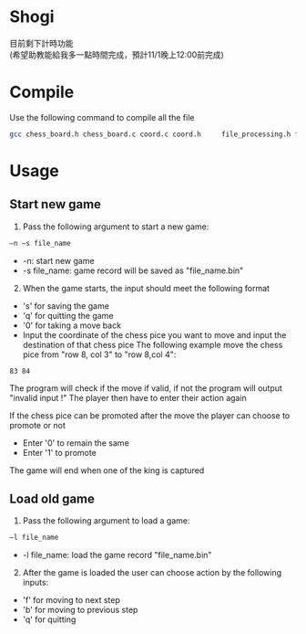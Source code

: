 # Shogi
目前剩下計時功能  
(希望助教能給我多一點時間完成，預計11/1晚上12:00前完成)  
# Compile
Use the following command to compile all the file
```bash
gcc chess_board.h chess_board.c coord.c coord.h     file_processing.h file_processing.c main.c stack.c stack.h step.h
```
# Usage
## Start new game
1. Pass the following argument to start a new game:
```bash
–n –s file_name
```
* -n: start new game
* -s file_name: game record will be saved as "file_name.bin"
2. When the game starts, the input should meet the following format
* 's' for saving the game
* 'q' for quitting the game
* '0' for taking a move back
* Input the coordinate of the chess pice you want to move and input the destination of that chess pice
The following example move the chess pice from "row 8, col 3" to "row 8,col 4":
```
83 84
```
The program will check if the move if valid, if not the program will output "invalid input !"
The player then have to enter their action again

If the chess pice can be promoted after the move the player can choose to promote or not
* Enter '0' to remain the same 
* Enter '1' to promote

The game will end when one of the king is captured

## Load old game
1. Pass the following argument to load a game:
```bash
–l file_name
```
* -l file_name: load the game record "file_name.bin"
2. After the game is loaded the user can choose action by the following inputs:
* 'f' for moving to next step
* 'b' for moving to previous step
* 'q' for quitting 

